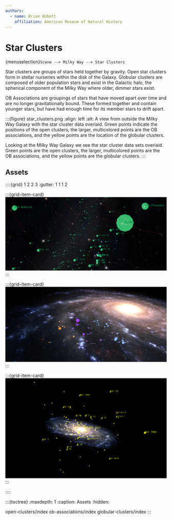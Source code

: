 ```yaml
---
authors:
  - name: Brian Abbott
    affiliation: American Museum of Natural History
---
```



# Star Clusters

{menuselection}`Scene --> Milky Way --> Star Clusters`

Star clusters are groups of stars held together by gravity. Open star clusters form in stellar nurseries within the disk of the Galaxy. Globular clusters are composed of older population stars and exist in the Galactic halo, the spherical component of the Milky Way where older, dimmer stars exist.

OB Associations are groupings of stars that have moved apart over time and are no longer gravitationally bound. These formed together and contain younger stars, but have had enough time for its member stars to drift apart.


:::{figure} star_clusters.png
:align: left
:alt: A view from outside the Milky Way Galaxy with the star cluster data overlaid. Green points indicate the positions of the open clusters, the larger, multicolored points are the OB associations, and the yellow points are the location of the globular clusters.

Looking at the Milky Way Galaxy we see the star cluster data sets overlaid. Green points are the open clusters, the larger, multicolored points are the OB associations, and the yellow points are the globular clusters.
:::




## Assets
::::{grid} 1 2 2 3
:gutter: 1 1 1 2

:::{grid-item-card} [](./open-clusters/index)
![Open star clusters](./open-clusters/open_clusters_nightsky.png)
:::

:::{grid-item-card} [](./ob-associations/index)
![OB associations](./ob-associations/ob_associations_labels.png)
:::

:::{grid-item-card} [](./globular-clusters/index)
![Globular star clusters](./globular-clusters/globular_clusters_galaxy_view.png)
:::

::::




:::{toctree}
:maxdepth: 1
:caption: Assets
:hidden:


open-clusters/index
ob-associations/index
globular-clusters/index
:::
